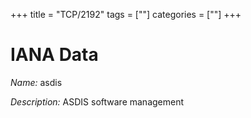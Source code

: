 +++
title = "TCP/2192"
tags = [""]
categories = [""]
+++

# IANA Data

_Name:_ asdis

_Description:_ ASDIS software management

